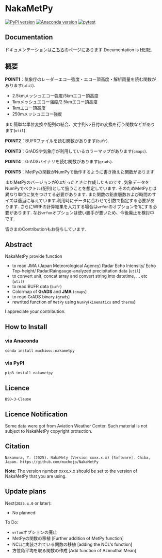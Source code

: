 # NakaMetPy

[![PyPI version][pypi-image]][pypi-link]
[![Anaconda version][anaconda-v-image]][anaconda-v-link]
[![pytest][github-actions-image]][github-actions-link]

[pypi-image]: https://badge.fury.io/py/nakametpy.svg
[pypi-link]: https://pypi.org/project/nakametpy
[anaconda-v-image]: https://anaconda.org/muchiwo/nakametpy/badges/version.svg
[anaconda-v-link]: https://anaconda.org/muchiwo/nakametpy
[github-actions-image]: https://github.com/muchojp/NakaMetPy/actions/workflows/ci.yml/badge.svg
[github-actions-link]: https://github.com/muchojp/NakaMetPy/actions/workflows/ci.yml

## Documentation
ドキュメンテーションは[こちら](https://muchojp.github.io/NakaMetPy/ "Docs")のページにあります.Documentation is [HERE](https://muchojp.github.io/NakaMetPy/).

## 概要
**POINT1**：気象庁のレーダーエコー強度・エコー頂高度・解析雨量を読む関数があります(`util`).
- 2.5kmメッシュエコー強度/5kmエコー頂高度
- 1kmメッシュエコー強度/2.5kmエコー頂高度
- 1kmエコー頂高度
- 250mメッシュエコー強度

また簡単な単位変換や配列の結合、文字列<>日付の変換を行う関数などがあります(`util`).

**POINT2**：BUFRファイルを読む関数があります(`bufr`).

**POINT3**：GrADSや気象庁が利用しているカラーマップがあります(`cmaps`).

**POINT4**：GrADSバイナリを読む関数があります(`grads`).

**POINT5**：MetPyの関数がNumPyで動作するように書き換えた関数があります

まだMetPyのバージョンが0.xだったときに作成したものです.
気象データをNumPyでベクトル(配列)として扱うことを想定しています.
そのためMetPyとは異なり単位に気をつけてる必要があります.
また関数の鉛直層数および時間のサイズは適当に与えています.利用時にデータに合わせて引数で指定する必要があります.
さらにWRFの計算結果を入力する場合は`wrfon`のオプションを1にする必要があります.
なお`wrfon`オプションは使い勝手が悪いため、今後廃止を検討中です.

皆さまのContributionもお待ちしています.

## Abstract
NakaMetPy provide function
- to read JMA (Japan Meteorological Agency) Radar Echo Intensity/ Echo Top-height/ Radar/Raingauge-analyzed precipitation data (`util`)
- to convert unit, concat array and convert string into datetime, ... etc (`util`)
- to read BUFR data (`bufr`)
- Colormap of **GrADS** and **JMA** (`cmaps`)
- to read GrADS binary (`grads`)
- rewrited function of `MetPy` using `NumPy`(`kinematics` and `thermo`)

I appreciate your contribution.

## How to Install
### via Anaconda

```
conda install muchiwo::nakametpy
```

### via PyPI

```
pip3 install nakametpy
```

## Licence
`BSD-3-Clause`

## Licence Notification
Some data were got from Aviation Weather Center.
Such material is not subject to NakaMetPy copyright protection.

## Citation
```
Nakamura, Y. (2025). NakaMety (Version xxxx.x.x) [Software]. Chiba, Japan. https://github.com/muchojp/NakaMetPy
```
**Note**: The version number xxxx.x.x should be set to the version of NakaMetPy that you are using.

## Update plans
Next(`2025.x.0` or later):
 - No planned

To Do: 
 - `wrfon`オプションの廃止
 - MetPyの関数の移植 \[Further addition of MetPy function\]
 - NCLに実装されている関数の移植 \[adding the NCL's function\]
 - 方位角平均を取る関数の作成 \[Add function of Azimuthal Mean\]

